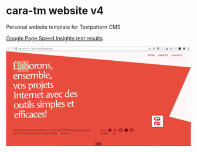 # cara-tm website v4
Personal website template for Textpattern CMS

[Google Page Speed Insights test results](https://developers.google.com/speed/pagespeed/insights/?hl=en&url=https%3A%2F%2Fwww.cara-tm.com%2Fen)

![Template preview](https://github.com/cara-tm/cara-tm-website-v4/blob/master/preview.png)
